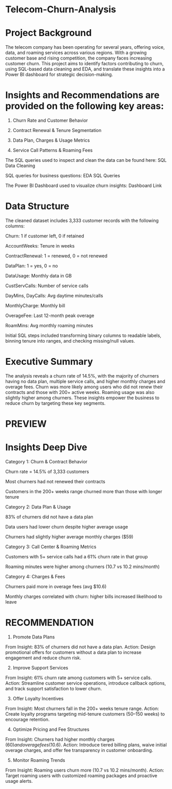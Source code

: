 # Telecom-Churn-Analysis
# Project Background
The telecom company has been operating for several years, offering voice, data, and roaming services across various regions. With a growing customer base and rising competition, the company faces increasing customer churn. This project aims to identify factors contributing to churn, using SQL-based data cleaning and EDA, and translate these insights into a Power BI dashboard for strategic decision-making.

# Insights and Recommendations are provided on the following key areas:

1) Churn Rate and Customer Behavior

2) Contract Renewal & Tenure Segmentation

3) Data Plan, Charges & Usage Metrics

4) Service Call Patterns & Roaming Fees

The SQL queries used to inspect and clean the data can be found here: SQL Data Cleaning

SQL queries for business questions: EDA SQL Queries

The Power BI Dashboard used to visualize churn insights: Dashboard Link

# Data Structure 

The cleaned dataset includes 3,333 customer records with the following columns:

Churn: 1 if customer left, 0 if retained

AccountWeeks: Tenure in weeks

ContractRenewal: 1 = renewed, 0 = not renewed

DataPlan: 1 = yes, 0 = no

DataUsage: Monthly data in GB

CustServCalls: Number of service calls

DayMins, DayCalls: Avg daytime minutes/calls

MonthlyCharge: Monthly bill

OverageFee: Last 12-month peak overage

RoamMins: Avg monthly roaming minutes

Initial SQL steps included transforming binary columns to readable labels, binning tenure into ranges, and checking missing/null values.

# Executive Summary

The analysis reveals a churn rate of 14.5%, with the majority of churners having no data plan, multiple service calls, and higher monthly charges and overage fees. Churn was more likely among users who did not renew their contracts and those with 200+ active weeks. Roaming usage was also slightly higher among churners. These insights empower the business to reduce churn by targeting these key segments.
# PREVIEW



# Insights Deep Dive

Category 1: Churn & Contract Behavior

Churn rate = 14.5% of 3,333 customers

Most churners had not renewed their contracts

Customers in the 200+ weeks range churned more than those with longer tenure

Category 2: Data Plan & Usage

83% of churners did not have a data plan

Data users had lower churn despite higher average usage

Churners had slightly higher average monthly charges ($59)

Category 3: Call Center & Roaming Metrics

Customers with 5+ service calls had a 61% churn rate in that group

Roaming minutes were higher among churners (10.7 vs 10.2 mins/month)

Category 4: Charges & Fees

Churners paid more in overage fees (avg $10.6)

Monthly charges correlated with churn: higher bills increased likelihood to leave
# RECOMMENDATION
1. Promote Data Plans

From Insight: 83% of churners did not have a data plan.
Action: Design promotional offers for customers without a data plan to increase engagement and reduce churn risk.

2. Improve Support Services

From Insight: 61% churn rate among customers with 5+ service calls.
Action: Streamline customer service operations, introduce callback options, and track support satisfaction to lower churn.


3. Offer Loyalty Incentives

From Insight: Most churners fall in the 200+ weeks tenure range.
Action: Create loyalty programs targeting mid-tenure customers (50–150 weeks) to encourage retention.

4. Optimize Pricing and Fee Structures

From Insight: Churners had higher monthly charges ($60) and overage fees ($10.6).
Action: Introduce tiered billing plans, waive initial overage charges, and offer fee transparency in customer onboarding.


5. Monitor Roaming Trends

From Insight: Roaming users churn more (10.7 vs 10.2 mins/month).
Action: Target roaming users with customized roaming packages and proactive usage alerts.



